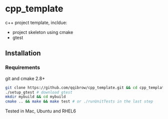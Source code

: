 # cpp_template
c++ project template, incldue:

  * project skeleton using cmake
  * gtest

## Installation
### Requirements
git and cmake 2.8+

```bash
git clone https://github.com/qqibrow/cpp_template.git && cd cpp_template
./setup_gtest # download gtest
mkdir mybuild && cd mybuild
cmake .. && make && make test # or ./runUnitTests in the last step
```
Tested in Mac, Ubuntu and RHEL6
